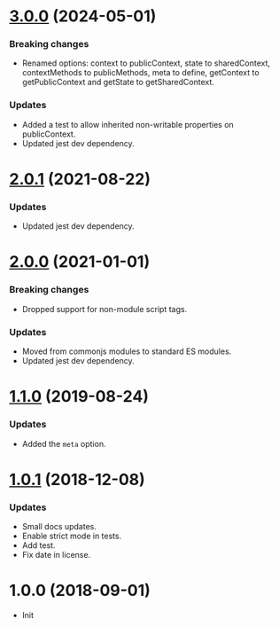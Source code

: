 <a name="3.0.0"></a>
# [3.0.0](https://github.com/raulsebastianmihaila/smart-mix/compare/v2.0.1...v3.0.0) (2024-05-01)

### Breaking changes
- Renamed options: context to publicContext, state to sharedContext, contextMethods to publicMethods, meta to define, getContext to getPublicContext and getState to getSharedContext.

### Updates
- Added a test to allow inherited non-writable properties on publicContext.
- Updated jest dev dependency.

<a name="2.0.1"></a>
# [2.0.1](https://github.com/raulsebastianmihaila/smart-mix/compare/v2.0.0...v2.0.1) (2021-08-22)

### Updates
- Updated jest dev dependency.

<a name="2.0.0"></a>
# [2.0.0](https://github.com/raulsebastianmihaila/smart-mix/compare/v1.1.0...v2.0.0) (2021-01-01)

### Breaking changes
- Dropped support for non-module script tags.

### Updates
- Moved from commonjs modules to standard ES modules.
- Updated jest dev dependency.

<a name="1.1.0"></a>
# [1.1.0](https://github.com/raulsebastianmihaila/smart-mix/compare/v1.0.1...v1.1.0) (2019-08-24)

### Updates
- Added the `meta` option.

<a name="1.0.1"></a>
# [1.0.1](https://github.com/raulsebastianmihaila/smart-mix/compare/v1.0.0...v1.0.1) (2018-12-08)

### Updates
- Small docs updates.
- Enable strict mode in tests.
- Add test.
- Fix date in license.

<a name="1.0.0"></a>
# 1.0.0 (2018-09-01)

- Init
